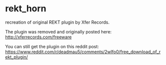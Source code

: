 # rekt_horn

recreation of original REKT plugin by Xfer Records.

The plugin was removed and originally posted here: http://xferrecords.com/freeware

You can still get the plugin on this reddit post: https://www.reddit.com/r/deadmau5/comments/2wlfo0/free_download_of_rekt_plugin/
